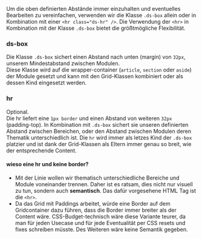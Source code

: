 Um die oben definierten Abstände immer einzuhalten und eventuelles Bearbeiten zu vereinfachen, verwenden wir die Klasse `.ds-box` allein oder in Kombination mit einer `<hr class="ds-hr" />`. Die Verwendung der `<hr>` in Kombination mit der Klasse `.ds-box` bietet die größtmögliche Flexibilität.

### ds-box

Die Klasse `.ds-box` sichert einen Abstand nach unten (margin) von `32px`, unserem Mindestabstand zwischen Modulen.  
Diese Klasse wird auf die wrapper-container (`article`, `section` oder `aside`) der Module gesetzt und kann mit den Grid-Klassen kombiniert oder als dessen Kind eingesetzt werden.

### hr
Optional.  
Die hr liefert eine `1px border` und einen Abstand von weiteren `32px` (padding-top). In Kombination mit `.ds-box` sichert sie unseren definierten Abstand zwischen Bereichen, oder den Abstand zwischen Modulen deren Thematik unterschiedlich ist. Die `hr` wird immer als letzes Kind der `.ds-box` platzier und ist dank der Grid-Klassen als Eltern immer genau so breit, wie der entsprechende Content.

#### wieso eine hr und keine border?

- Mit der Linie wollen wir thematisch unterschiedliche Bereiche und Module voneinander trennen. Daher ist es ratsam, dies nicht nur visuell zu tun, sondern auch __semantisch__. Das dafür vorgesehene HTML Tag ist die `<hr>`.
- Da das Grid mit Paddings arbeitet, würde eine Border auf dem Gridcontainer dazu führen, dass die Border immer breiter als der Content wäre. CSS-Budget-technisch wäre diese Variante teurer, da man für jeden Usecase und für jede Eventualität per CSS resets und fixes schreiben müsste. Des Weiteren wäre keine Semantik gegeben.
